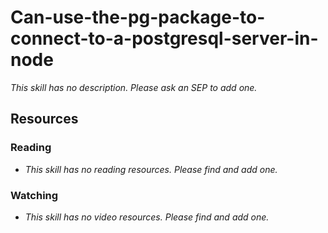 # Can-use-the-pg-package-to-connect-to-a-postgresql-server-in-node

_This skill has no description. Please ask an SEP to add one._

## Resources

### Reading

- _This skill has no reading resources. Please find and add one._

### Watching

- _This skill has no video resources. Please find and add one._
